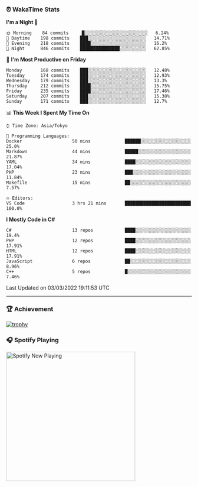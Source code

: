 ### ⏰ WakaTime Stats


<!--START_SECTION:waka-->
**I'm a Night 🦉** 

```text
🌞 Morning    84 commits     █░░░░░░░░░░░░░░░░░░░░░░░░   6.24% 
🌆 Daytime    198 commits    ███░░░░░░░░░░░░░░░░░░░░░░   14.71% 
🌃 Evening    218 commits    ████░░░░░░░░░░░░░░░░░░░░░   16.2% 
🌙 Night      846 commits    ███████████████░░░░░░░░░░   62.85%

```
📅 **I'm Most Productive on Friday** 

```text
Monday       168 commits    ███░░░░░░░░░░░░░░░░░░░░░░   12.48% 
Tuesday      174 commits    ███░░░░░░░░░░░░░░░░░░░░░░   12.93% 
Wednesday    179 commits    ███░░░░░░░░░░░░░░░░░░░░░░   13.3% 
Thursday     212 commits    ████░░░░░░░░░░░░░░░░░░░░░   15.75% 
Friday       235 commits    ████░░░░░░░░░░░░░░░░░░░░░   17.46% 
Saturday     207 commits    ███░░░░░░░░░░░░░░░░░░░░░░   15.38% 
Sunday       171 commits    ███░░░░░░░░░░░░░░░░░░░░░░   12.7%

```


📊 **This Week I Spent My Time On** 

```text
⌚︎ Time Zone: Asia/Tokyo

💬 Programming Languages: 
Docker                   50 mins             ██████░░░░░░░░░░░░░░░░░░░   25.0% 
Markdown                 44 mins             █████░░░░░░░░░░░░░░░░░░░░   21.87% 
YAML                     34 mins             ████░░░░░░░░░░░░░░░░░░░░░   17.04% 
PHP                      23 mins             ███░░░░░░░░░░░░░░░░░░░░░░   11.84% 
Makefile                 15 mins             ██░░░░░░░░░░░░░░░░░░░░░░░   7.57%

🔥 Editors: 
VS Code                  3 hrs 21 mins       █████████████████████████   100.0%

```

**I Mostly Code in C#** 

```text
C#                       13 repos            ████░░░░░░░░░░░░░░░░░░░░░   19.4% 
PHP                      12 repos            ████░░░░░░░░░░░░░░░░░░░░░   17.91% 
HTML                     12 repos            ████░░░░░░░░░░░░░░░░░░░░░   17.91% 
JavaScript               6 repos             ██░░░░░░░░░░░░░░░░░░░░░░░   8.96% 
C++                      5 repos             █░░░░░░░░░░░░░░░░░░░░░░░░   7.46%

```



 Last Updated on 03/03/2022 19:11:53 UTC
<!--END_SECTION:waka-->

---

### 🏆 Achievement

[![trophy](https://github-profile-trophy.vercel.app/?username=Slime-hatena&theme=flat&no-bg=true&no-frame=true&column=8)](https://github.com/ryo-ma/github-profile-trophy)

### 🎧 Spotify Playing

[<img src="https://spotify-now-playing-slime-hatena.vercel.app/api/spotify-playing" alt="Spotify Now Playing" width="350" />](https://open.spotify.com/user/slime_hatena)

<!--
**Slime-hatena/Slime-hatena** is a ✨ _special_ ✨ repository because its `README.md` (this file) appears on your GitHub profile.

Here are some ideas to get you started:

- 🔭 I’m currently working on ...
- 🌱 I’m currently learning ...
- 👯 I’m looking to collaborate on ...
- 🤔 I’m looking for help with ...
- 💬 Ask me about ...
- 📫 How to reach me: ...
- 😄 Pronouns: ...
- ⚡ Fun fact: ...
-->

